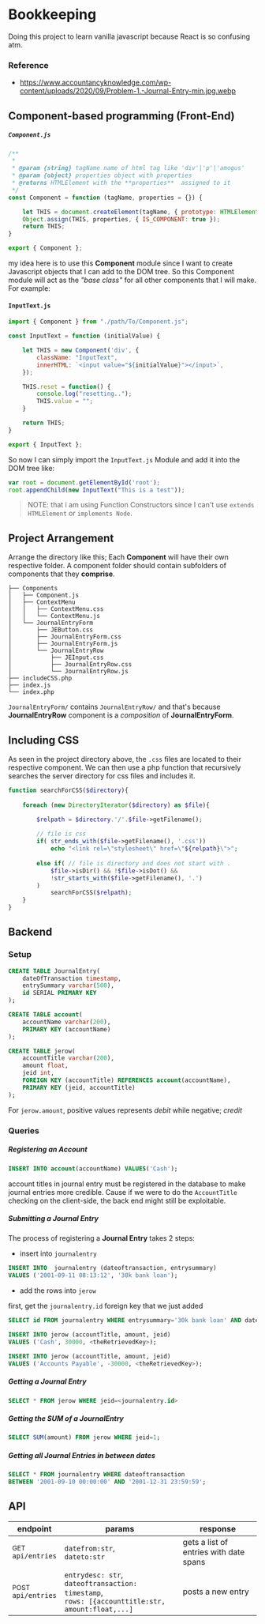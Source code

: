 # Bookkeeping

Doing this project to learn vanilla javascript because React is so confusing atm.

### Reference
- https://www.accountancyknowledge.com/wp-content/uploads/2020/09/Problem-1.-Journal-Entry-min.jpg.webp

## Component-based programming (Front-End)
##### `Component.js`
```javascript
/**
 * 
 * @param {string} tagName name of html tag like 'div'|'p'|'amogus' 
 * @param {object} properties object with properties 
 * @returns HTMLElement with the **properties**  assigned to it
 */
const Component = function (tagName, properties = {}) {

    let THIS = document.createElement(tagName, { prototype: HTMLElement.prototype });
    Object.assign(THIS, properties, { IS_COMPONENT: true });
    return THIS;
}

export { Component };
```

my idea here is to use this **Component** module since I want to create Javascript objects that I can add to the DOM tree. So this Component module will act as the *"base class"* for all other components that I will make. For example:

#### `InputText.js`
```javascript
import { Component } from "./path/To/Component.js";

const InputText = function (initialValue) {

    let THIS = new Component('div', {
        className: "InputText",
        innerHTML: `<input value="${initialValue}"></input>`,
    });

    THIS.reset = function() {
        console.log("resetting..");
        THIS.value = "";
    }

    return THIS;
}

export { InputText };
```

So now I can simply import the `InputText.js` Module and add it into the DOM tree like:
```javascript
var root = document.getElementById('root');
root.appendChild(new InputText("This is a test"));
```

> NOTE: that i am using Function Constructors since I can't use `extends HTMLElement` or `implements Node`.

## Project Arrangement 
Arrange the directory like this; Each **Component** will have their own respective folder. A component folder should contain subfolders of components that they **comprise**. 

```
├── Components
│   ├── Component.js
│   ├── ContextMenu
│   │   ├── ContextMenu.css
│   │   └── ContextMenu.js
│   └── JournalEntryForm
│       ├── JEButton.css
│       ├── JournalEntryForm.css
│       ├── JournalEntryForm.js
│       └── JournalEntryRow
│           ├── JEInput.css
│           ├── JournalEntryRow.css
│           └── JournalEntryRow.js
├── includeCSS.php
├── index.js
└── index.php
```

`JournalEntryForm/` contains `JournalEntryRow/` and that's because **JournalEntryRow** component is a *composition* of **JournalEntryForm**.

## Including CSS

As seen in the project directory above, the `.css` files are located to their respective component. We can then use a php function that recursively searches the server directory for css files and includes it. 


```php
function searchForCSS($directory){
    
    foreach (new DirectoryIterator($directory) as $file){

        $relpath = $directory.'/'.$file->getFilename();
        
        // file is css
        if( str_ends_with($file->getFilename(), '.css'))
            echo "<link rel=\"stylesheet\" href=\"${relpath}\">";
        
        else if( // file is directory and does not start with .
            $file->isDir() && !$file->isDot() &&
            !str_starts_with($file->getFilename(), '.')
        )
            searchForCSS($relpath);
    }
}
```



## Backend

### Setup
```sql
CREATE TABLE JournalEntry(
    dateOfTransaction timestamp,
    entrySummary varchar(500),
    id SERIAL PRIMARY KEY
);

CREATE TABLE account(
    accountName varchar(200),
    PRIMARY KEY (accountName)
);

CREATE TABLE jerow(
    accountTitle varchar(200),
    amount float,
    jeid int,
    FOREIGN KEY (accountTitle) REFERENCES account(accountName),
    PRIMARY KEY (jeid, accountTitle)
);
```

For `jerow.amount`, positive values represents *debit* while negative; *credit*

### Queries

##### Registering an Account

```sql
INSERT INTO account(accountName) VALUES('Cash');
```
account titles in journal entry must be registered in the database to make journal entries more credible. Cause if we were to do the `AccountTitle` checking on the client-side, the back end might still be exploitable.


##### Submitting a Journal Entry

The process of registering a **Journal Entry** takes 2 steps:
- insert into `journalentry`

```sql
INSERT INTO  journalentry (dateoftransaction, entrysummary)
VALUES ('2001-09-11 08:13:12', '30k bank loan');
```

- add the rows into `jerow`

first, get the `journalentry.id` foreign key that we just added
```sql
SELECT id FROM journalentry WHERE entrysummary='30k bank loan' AND dateoftransaction='2001-09-11 08:13:12';
```

```sql
INSERT INTO jerow (accountTitle, amount, jeid)
VALUES ('Cash', 30000, <theRetrievedKey>);

INSERT INTO jerow (accountTitle, amount, jeid)
VALUES ('Accounts Payable', -30000, <theRetrievedKey>);
```

##### Getting a Journal Entry
```sql
SELECT * FROM jerow WHERE jeid=<journalentry.id>
```

##### Getting the SUM of a JournalEntry
```sql
SELECT SUM(amount) FROM jerow WHERE jeid=1;
```

##### Getting all Journal Entries in between dates
```sql
SELECT * FROM journalentry WHERE dateoftransaction 
BETWEEN '2001-09-10 00:00:00' AND '2001-12-31 23:59:59';
```


## API
|endpoint|params|response|
|-|-|-|
|<sub>GET</sub><br>`api/entries`|`datefrom:str`,<br> `dateto:str`|gets a list of entries with date spans|
|<sub>POST</sub><br>`api/entries`|`entrydesc: str`,<br> `dateoftransaction: timestamp`,<br> `rows: [{accounttitle:str, amount:float,...]` |posts a new entry|